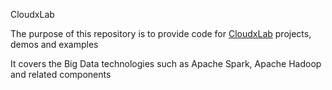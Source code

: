  CloudxLab

The purpose of this repository is to provide code for [CloudxLab](https://cloudxlab.com) projects, demos and examples

It covers the Big Data technologies such as Apache Spark, Apache Hadoop and related components

